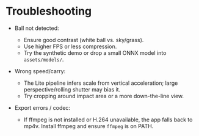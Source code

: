 # Troubleshooting

- Ball not detected:
  - Ensure good contrast (white ball vs. sky/grass).
  - Use higher FPS or less compression.
  - Try the synthetic demo or drop a small ONNX model into `assets/models/`.

- Wrong speed/carry:
  - The Lite pipeline infers scale from vertical acceleration; large perspective/rolling shutter may bias it.
  - Try cropping around impact area or a more down-the-line view.

- Export errors / codec:
  - If ffmpeg is not installed or H.264 unavailable, the app falls back to mp4v. Install ffmpeg and ensure `ffmpeg` is on PATH.
